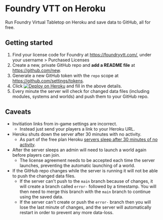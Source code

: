 # Foundry VTT on Heroku

Run Foundry Virtual Tabletop on Heroku and save data to GitHub, all for free.

## Getting started

1. Find your license code for Foundry at https://foundryvtt.com/, under your username > Purchased Licenses
1. Create a new, private GitHub repo and **add a README file** at https://github.com/new.
1. Generate a new GitHub token with the `repo` scope at https://github.com/settings/tokens.
1. Click [![Deploy on Heroku](https://www.herokucdn.com/deploy/button.svg)](https://heroku.com/deploy) and fill in the above details.
1. Every minute the server will check for changed data files (including modules, systems and worlds) and push them to your GitHub repo.

## Caveats

* Invitiation links from in-game settings are incorrect.
    - Instead just send your players a link to your Heroku URL.
* Heroku shuts down the server after 30 minutes with no activity.
    - As part of the free plan Heroku [servers sleep after 30 minutes of no activity](https://devcenter.heroku.com/articles/free-dyno-hours#dyno-sleeping).
* After the server sleeps an admin will need to launch a world again before players can join.
    - The license agreement needs to be accepted each time the server launches, preventing the automatic launching of a world.
* If the GitHub repo changes while the server is running it will not be able to push the changed data files.
    - If the server can't push to the `main` branch because of changes, it will create a branch called `error-` followed by a timestamp. You will then need to merge this branch with the `main` branch to continue using the saved data.
    - If the server can't create or push the `error-` branch then you will lose the last minute of changes, and the server will automatically restart in order to prevent any more data-loss.